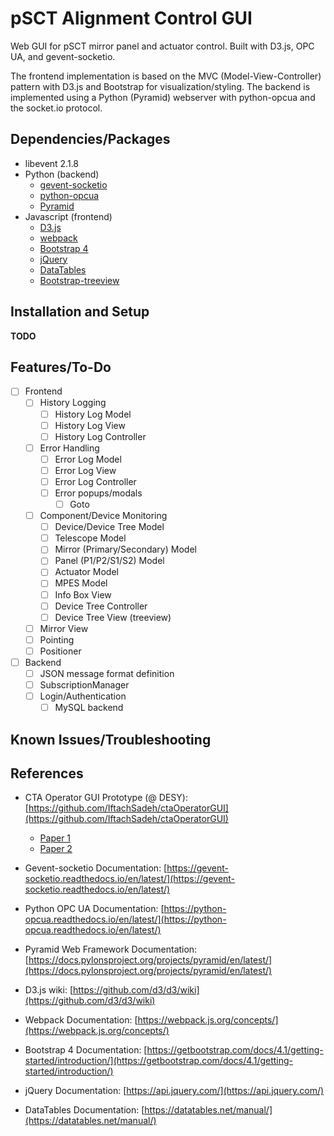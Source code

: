 # pSCT Alignment Control GUI
Web GUI for pSCT mirror panel and actuator control. Built with D3.js, OPC UA, and gevent-socketio.

The frontend implementation is based on the MVC (Model-View-Controller) pattern with D3.js and Bootstrap for visualization/styling. The backend is implemented using a Python (Pyramid) webserver with python-opcua and the socket.io protocol.

## Dependencies/Packages

* libevent 2.1.8
* Python (backend)
  * [gevent-socketio](https://github.com/abourget/gevent-socketio)
  * [python-opcua](https://github.com/FreeOpcUa/python-opcua)
  * [Pyramid](https://github.com/Pylons/pyramid)
* Javascript (frontend)
  * [D3.js](https://github.com/d3/d3)
  * [webpack](https://github.com/webpack/webpack)
  * [Bootstrap 4](https://github.com/twbs/bootstrap)
  * [jQuery](https://github.com/jquery/jquery)
  * [DataTables](https://github.com/DataTables/DataTables)
  * [Bootstrap-treeview](https://github.com/patternfly/patternfly-bootstrap-treeview)

## Installation and Setup

**TODO**

## Features/To-Do

- [ ] Frontend
  - [ ] History Logging
    - [ ] History Log Model
    - [ ] History Log View
    - [ ] History Log Controller
  - [ ] Error Handling
    - [ ] Error Log Model
    - [ ] Error Log View
    - [ ] Error Log Controller
    - [ ] Error popups/modals
      - [ ] Goto
  - [ ] Component/Device Monitoring
      - [ ] Device/Device Tree Model 
       - [ ] Telescope Model
       - [ ] Mirror (Primary/Secondary) Model
       - [ ] Panel (P1/P2/S1/S2) Model
       - [ ] Actuator Model
       - [ ] MPES Model
      - [ ] Info Box View
      - [ ] Device Tree Controller
      - [ ] Device Tree View (treeview)
  - [ ] Mirror View
  - [ ] Pointing
  - [ ] Positioner
- [ ] Backend
  - [ ] JSON message format definition
  - [ ] SubscriptionManager
  - [ ] Login/Authentication
    - [ ] MySQL backend
    
## Known Issues/Troubleshooting

## References

* CTA Operator GUI Prototype (@ DESY): [https://github.com/IftachSadeh/ctaOperatorGUI](https://github.com/IftachSadeh/ctaOperatorGUI)
  * [Paper 1](https://arxiv.org/abs/1608.03595)
  * [Paper 2](https://arxiv.org/abs/1710.07117)

* Gevent-socketio Documentation: [https://gevent-socketio.readthedocs.io/en/latest/](https://gevent-socketio.readthedocs.io/en/latest/)
* Python OPC UA Documentation: [https://python-opcua.readthedocs.io/en/latest/](https://python-opcua.readthedocs.io/en/latest/)
* Pyramid Web Framework Documentation: [https://docs.pylonsproject.org/projects/pyramid/en/latest/](https://docs.pylonsproject.org/projects/pyramid/en/latest/)

* D3.js wiki: [https://github.com/d3/d3/wiki](https://github.com/d3/d3/wiki)
* Webpack Documentation: [https://webpack.js.org/concepts/](https://webpack.js.org/concepts/)
* Bootstrap 4 Documentation: [https://getbootstrap.com/docs/4.1/getting-started/introduction/](https://getbootstrap.com/docs/4.1/getting-started/introduction/)
* jQuery Documentation: [https://api.jquery.com/](https://api.jquery.com/)
* DataTables Documentation: [https://datatables.net/manual/](https://datatables.net/manual/)
